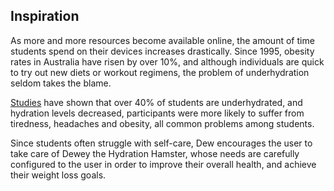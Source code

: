 ## Inspiration
As more and more resources become available online, the amount of time students spend on their devices increases drastically. Since 1995, obesity rates in Australia have risen by over 10%, and although individuals are quick to try out new diets or workout regimens, the problem of underhydration seldom takes the blame.

 [Studies](https://pubmed.ncbi.nlm.nih.gov/36196695/) have shown that over 40% of students are underhydrated, and hydration levels decreased, participants were more likely to suffer from tiredness, headaches and obesity, all common problems among students.

Since students often struggle with self-care, Dew encourages the user to take care of Dewey the Hydration Hamster, whose needs are carefully configured to the user in order to improve their overall health, and achieve their weight loss goals.
